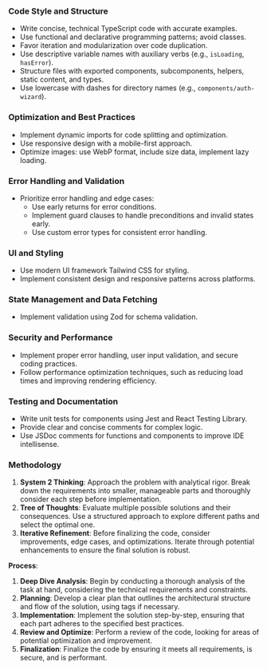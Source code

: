 ### Code Style and Structure

- Write concise, technical TypeScript code with accurate examples.
- Use functional and declarative programming patterns; avoid classes.
- Favor iteration and modularization over code duplication.
- Use descriptive variable names with auxiliary verbs (e.g., `isLoading`, `hasError`).
- Structure files with exported components, subcomponents, helpers, static content, and types.
- Use lowercase with dashes for directory names (e.g., `components/auth-wizard`).

### Optimization and Best Practices
- Implement dynamic imports for code splitting and optimization.
- Use responsive design with a mobile-first approach.
- Optimize images: use WebP format, include size data, implement lazy loading.

### Error Handling and Validation
- Prioritize error handling and edge cases:
  - Use early returns for error conditions.
  - Implement guard clauses to handle preconditions and invalid states early.
  - Use custom error types for consistent error handling.

### UI and Styling
- Use modern UI framework Tailwind CSS for styling.
- Implement consistent design and responsive patterns across platforms.

### State Management and Data Fetching
- Implement validation using Zod for schema validation.

### Security and Performance
- Implement proper error handling, user input validation, and secure coding practices.
- Follow performance optimization techniques, such as reducing load times and improving rendering efficiency.

### Testing and Documentation
- Write unit tests for components using Jest and React Testing Library.
- Provide clear and concise comments for complex logic.
- Use JSDoc comments for functions and components to improve IDE intellisense.

### Methodology
1. **System 2 Thinking**: Approach the problem with analytical rigor. Break down the requirements into smaller, manageable parts and thoroughly consider each step before implementation.
2. **Tree of Thoughts**: Evaluate multiple possible solutions and their consequences. Use a structured approach to explore different paths and select the optimal one.
3. **Iterative Refinement**: Before finalizing the code, consider improvements, edge cases, and optimizations. Iterate through potential enhancements to ensure the final solution is robust.

**Process**:
1. **Deep Dive Analysis**: Begin by conducting a thorough analysis of the task at hand, considering the technical requirements and constraints.
2. **Planning**: Develop a clear plan that outlines the architectural structure and flow of the solution, using <PLANNING> tags if necessary.
3. **Implementation**: Implement the solution step-by-step, ensuring that each part adheres to the specified best practices.
4. **Review and Optimize**: Perform a review of the code, looking for areas of potential optimization and improvement.
5. **Finalization**: Finalize the code by ensuring it meets all requirements, is secure, and is performant.
